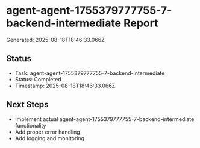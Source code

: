 # agent-agent-1755379777755-7-backend-intermediate Report

Generated: 2025-08-18T18:46:33.066Z

## Status
- Task: agent-agent-1755379777755-7-backend-intermediate
- Status: Completed
- Timestamp: 2025-08-18T18:46:33.066Z

## Next Steps
- Implement actual agent-agent-1755379777755-7-backend-intermediate functionality
- Add proper error handling
- Add logging and monitoring
